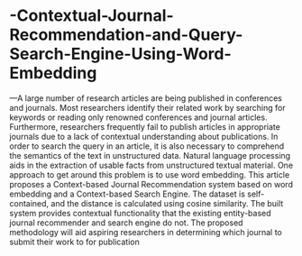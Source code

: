 # -Contextual-Journal-Recommendation-and-Query-Search-Engine-Using-Word-Embedding
—A large number of research articles are being published in conferences and journals. Most researchers identify their
related work by searching for keywords or reading only renowned
conferences and journal articles. Furthermore, researchers frequently fail to publish articles in appropriate journals due
to a lack of contextual understanding about publications. In
order to search the query in an article, it is also necessary
to comprehend the semantics of the text in unstructured data.
Natural language processing aids in the extraction of usable facts
from unstructured textual material. One approach to get around
this problem is to use word embedding. This article proposes a
Context-based Journal Recommendation system based on word
embedding and a Context-based Search Engine. The dataset
is self-contained, and the distance is calculated using cosine
similarity. The built system provides contextual functionality
that the existing entity-based journal recommender and search
engine do not. The proposed methodology will aid aspiring
researchers in determining which journal to submit their work
to for publication
